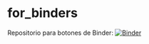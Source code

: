 # for_binders

Repositorio para botones de Binder: [![Binder](https://mybinder.org/badge_logo.svg)](https://mybinder.org/v2/gh/shimanteko/for_binders/master?urlpath=lab)
